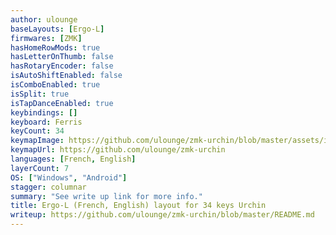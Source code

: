 ```yaml
---
author: ulounge
baseLayouts: [Ergo-L]
firmwares: [ZMK]
hasHomeRowMods: true
hasLetterOnThumb: false
hasRotaryEncoder: false
isAutoShiftEnabled: false
isComboEnabled: true
isSplit: true
isTapDanceEnabled: true
keybindings: []
keyboard: Ferris
keyCount: 34
keymapImage: https://github.com/ulounge/zmk-urchin/blob/master/assets/images/My_Uchin.drawio.svg
keymapUrl: https://github.com/ulounge/zmk-urchin
languages: [French, English]
layerCount: 7
OS: ["Windows", "Android"]
stagger: columnar
summary: "See write up link for more info." 
title: Ergo-L (French, English) layout for 34 keys Urchin
writeup: https://github.com/ulounge/zmk-urchin/blob/master/README.md
---
```

